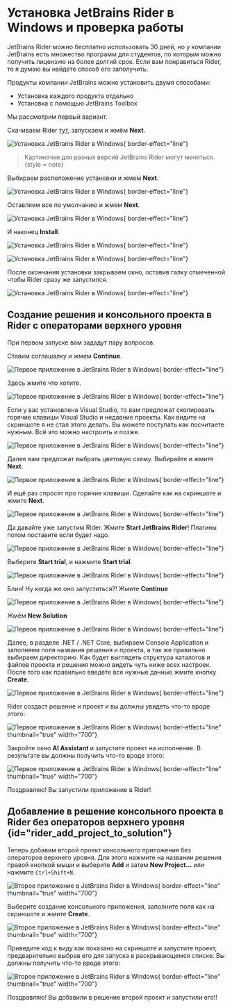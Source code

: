 # Установка JetBrains Rider в Windows и проверка работы
JetBrains Rider можно бесплатно использовать 30 дней, но у компании JetBrains есть множество программ для студентов, по 
которым можно получить лицензию на более долгий срок. Если вам понравиться Rider, то я думаю вы найдете способ его заполучить.

Продукты компании JetBrains можно установить двумя способами: 
- Установка каждого продукта отдельно
- Установка с помощью JetBrains Toolbox

Мы рассмотрим первый вариант.

Скачиваем Rider [тут](https://www.jetbrains.com/ru-ru/rider/download/), запускаем и жмём **Next**.

![Установка JetBrains Rider в Windows](InstallJetBrainsWindows01.png){ border-effect="line"}

>Картиночки для разных версий JetBrains Rider могут меняться.
{style = note}

Выбираем расположение установки и жмем **Next**.

![Установка JetBrains Rider в Windows](InstallJetBrainsWindows02.png){ border-effect="line"}

Оставляем все по умолчанию и жмем **Next**.

![Установка JetBrains Rider в Windows](InstallJetBrainsWindows03.png){ border-effect="line"}

И наконец **Install**.

![Установка JetBrains Rider в Windows](InstallJetBrainsWindows04.png){ border-effect="line"}

![Установка JetBrains Rider в Windows](InstallJetBrainsWindows05.png){ border-effect="line"}

После окончания установки закрываем окно, оставив галку отмеченной чтобы Rider сразу же запустился.

![Установка JetBrains Rider в Windows](InstallJetBrainsWindows06.png){ border-effect="line"}

## Создание решения и консольного проекта в Rider с операторами верхнего уровня
При первом запуске вам зададут пару вопросов.

Ставим соглашалку и жмем **Continue**.

![Первое приложение в JetBrains Rider в Windows](FirstProjectJetBrainsWindows01.png){ border-effect="line"}

Здесь жмите что хотите.

![Первое приложение в JetBrains Rider в Windows](FirstProjectJetBrainsWindows02.png){ border-effect="line"}

Если у вас установлена Visual Studio, то вам предложат скопировать горячие клавиши Visual Studio и недавние проекты.
Как видите на скриншоте я не стал этого делать. Вы можете поступать как посчитаете нужным. Всё это можно настроить и позже.

![Первое приложение в JetBrains Rider в Windows](FirstProjectJetBrainsWindows03.png){ border-effect="line"}

Далее вам предложат выбрать цветовую схему. Выбирайте и жмите **Next**.

![Первое приложение в JetBrains Rider в Windows](FirstProjectJetBrainsWindows04.png){ border-effect="line"}

И ещё раз спросят про горячие клавиши. Сделайте как на скриншоте и жмите **Next**.

![Первое приложение в JetBrains Rider в Windows](FirstProjectJetBrainsWindows05.png){ border-effect="line"}

Да давайте уже запустим Rider. Жмите **Start JetBrains Rider**! Плагины потом поставите если будет надо.

![Первое приложение в JetBrains Rider в Windows](FirstProjectJetBrainsWindows06.png){ border-effect="line"}

Выберите **Start trial**, и нажмите **Start trial**.

![Первое приложение в JetBrains Rider в Windows](FirstProjectJetBrainsWindows07.png){ border-effect="line"}

Блин! Ну когда же оно запуститься?! Жмите **Continue**

![Первое приложение в JetBrains Rider в Windows](FirstProjectJetBrainsWindows08.png){ border-effect="line"}

Жмём **New Solution**

![Первое приложение в JetBrains Rider в Windows](FirstProjectJetBrainsWindows09.png){ border-effect="line"}

Далее, в разделе .NET / .NET Core, выбираем Console Application и заполняем поля названия решения и проекта, а так же
правильно выбираем директорию. Как будет выглядеть структура каталогов и файлов проекта и решения можно видеть чуть 
ниже всех настроек. После того как правильно введёте все нужные данные жмите кнопку **Create**.

![Первое приложение в JetBrains Rider в Windows](FirstProjectJetBrainsWindows10.png){ border-effect="line"}

Rider создаст решение и проект и вы должны увидеть что-то вроде этого:

![Первое приложение в JetBrains Rider в Windows](FirstProjectJetBrainsWindows11.png){ border-effect="line"  thumbnail="true" width="700"}

Закройте окно **AI Assistant** и запустите проект на исполнение. В результате вы должны получить что-то вроде этого:

![Первое приложение в JetBrains Rider в Windows](FirstProjectJetBrainsWindows12.png){ border-effect="line"  thumbnail="true" width="700"}

Поздравляю! Вы запустили приложение в Rider!

## Добавление в решение консольного проекта в Rider без операторов верхнего уровня {id="rider_add_project_to_solution"}
Теперь добавим второй проект консольного приложения без операторов верхнего уровня. Для этого нажмите на названии решения
правой кнопкой мыши и выберите **Add** и затем **New Project...** или нажмите `Ctrl+Shift+N`.

![Второе приложение в JetBrains Rider в Windows](FirstProjectJetBrainsWindows13.png){ border-effect="line"  thumbnail="true" width="700"}

Выберите создание консольного приложения, заполните поля как на скриншоте и жмите **Create**.

![Второе приложение в JetBrains Rider в Windows](FirstProjectJetBrainsWindows14.png){ border-effect="line"  thumbnail="true" width="700"}

Приведите код к виду как показано на скриншоте и запустите проект, предварительно выбрав его для запуска в раскрывающемся
списке. Вы должны получить что-то вроде этого:

![Второе приложение в JetBrains Rider в Windows](FirstProjectJetBrainsWindows15.png){ border-effect="line"  thumbnail="true" width="700"}

Поздравляю! Вы добавили в решение второй проект и запустили его!!
